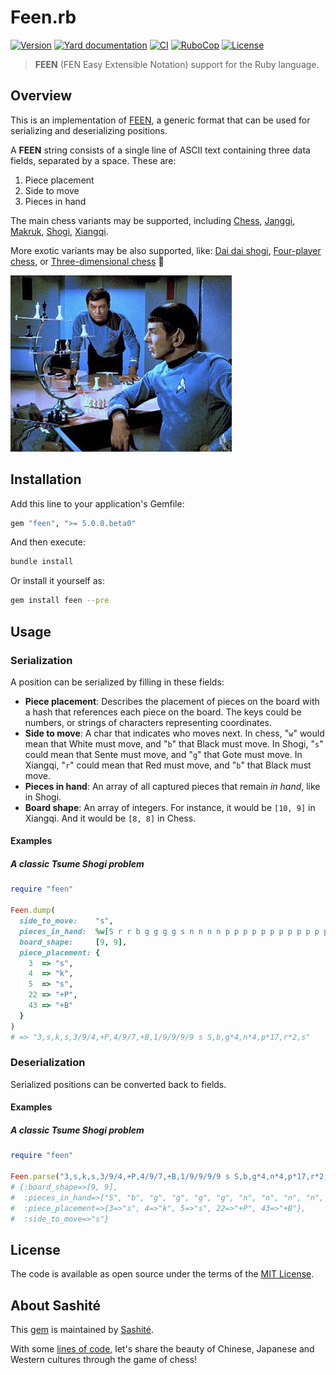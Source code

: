 # Feen.rb

[![Version](https://img.shields.io/github/v/tag/sashite/feen.rb?label=Version&logo=github)](https://github.com/sashite/feen.rb/releases)
[![Yard documentation](https://img.shields.io/badge/Yard-documentation-blue.svg?logo=github)](https://rubydoc.info/github/sashite/feen.rb/main)
[![CI](https://github.com/sashite/feen.rb/workflows/CI/badge.svg?branch=main)](https://github.com/sashite/feen.rb/actions?query=workflow%3Aci+branch%3Amain)
[![RuboCop](https://github.com/sashite/feen.rb/workflows/RuboCop/badge.svg?branch=main)](https://github.com/sashite/feen.rb/actions?query=workflow%3Arubocop+branch%3Amain)
[![License](https://img.shields.io/github/license/sashite/feen.rb?label=License&logo=github)](https://github.com/sashite/feen.rb/raw/main/LICENSE.md)

> __FEEN__ (FEN Easy Extensible Notation) support for the Ruby language.

## Overview

This is an implementation of [FEEN](https://developer.sashite.com/specs/fen-easy-extensible-notation), a generic format that can be used for serializing and deserializing positions.

A __FEEN__ string consists of a single line of ASCII text containing three data fields, separated by a space. These are:

1. Piece placement
2. Side to move
3. Pieces in hand

The main chess variants may be supported, including [Chess](https://en.wikipedia.org/wiki/Chess), [Janggi](https://en.wikipedia.org/wiki/Janggi), [Makruk](https://en.wikipedia.org/wiki/Makruk), [Shogi](https://en.wikipedia.org/wiki/Shogi), [Xiangqi](https://en.wikipedia.org/wiki/Xiangqi).

More exotic variants may be also supported, like: [Dai dai shogi](https://en.wikipedia.org/wiki/Dai_dai_shogi), [Four-player chess](https://en.wikipedia.org/wiki/Four-player_chess), or [Three-dimensional chess](https://en.wikipedia.org/wiki/Three-dimensional_chess) 🖖

![3D chess on Star Trek (from the episode "Court Martial")](https://github.com/sashite/feen.rb/raw/main/star-trek-chess.jpg)

## Installation

Add this line to your application's Gemfile:

```ruby
gem "feen", ">= 5.0.0.beta0"
```

And then execute:

```sh
bundle install
```

Or install it yourself as:

```sh
gem install feen --pre
```

## Usage

### Serialization

A position can be serialized by filling in these fields:

- **Piece placement**: Describes the placement of pieces on the board with a hash that references each piece on the board. The keys could be numbers, or strings of characters representing coordinates.
- **Side to move**: A char that indicates who moves next. In chess, "`w`" would mean that White must move, and "`b`" that Black must move. In Shogi, "`s`" could mean that Sente must move, and "`g`" that Gote must move. In Xiangqi, "`r`" could mean that Red must move, and "`b`" that Black must move.
- **Pieces in hand**: An array of all captured pieces that remain _in hand_, like in Shogi.
- **Board shape**: An array of integers. For instance, it would be `[10, 9]` in Xiangqi. And it would be `[8, 8]` in Chess.

#### Examples

##### A classic Tsume Shogi problem

```ruby
require "feen"

Feen.dump(
  side_to_move:    "s",
  pieces_in_hand:  %w[S r r b g g g g s n n n n p p p p p p p p p p p p p p p p p],
  board_shape:     [9, 9],
  piece_placement: {
    3  => "s",
    4  => "k",
    5  => "s",
    22 => "+P",
    43 => "+B"
  }
)
# => "3,s,k,s,3/9/4,+P,4/9/7,+B,1/9/9/9/9 s S,b,g*4,n*4,p*17,r*2,s"
```

### Deserialization

Serialized positions can be converted back to fields.

#### Examples

##### A classic Tsume Shogi problem

```ruby
require "feen"

Feen.parse("3,s,k,s,3/9/4,+P,4/9/7,+B,1/9/9/9/9 s S,b,g*4,n*4,p*17,r*2,s")
# {:board_shape=>[9, 9],
#  :pieces_in_hand=>["S", "b", "g", "g", "g", "g", "n", "n", "n", "n", "p", "p", "p", "p", "p", "p", "p", "p", "p", "p", "p", "p", "p", "p", "p", "p", "p", "r", "r", "s"],
#  :piece_placement=>{3=>"s", 4=>"k", 5=>"s", 22=>"+P", 43=>"+B"},
#  :side_to_move=>"s"}
```

## License

The code is available as open source under the terms of the [MIT License](https://opensource.org/licenses/MIT).

## About Sashité

This [gem](https://rubygems.org/gems/feen) is maintained by [Sashité](https://sashite.com/).

With some [lines of code](https://github.com/sashite/), let's share the beauty of Chinese, Japanese and Western cultures through the game of chess!
